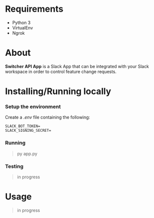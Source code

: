 # Requirements  
- Python 3
- VirtualEnv
- Ngrok

# About  
**Switcher API App** is a Slack App that can be integrated with your Slack workspace in order to control feature change requests.

# Installing/Running locally

### Setup the environment
Create a *.env* file containing the following:

```
SLACK_BOT_TOKEN=
SLACK_SIGNING_SECRET=
```

### Running
> py app.py

### Testing
> in progress

# Usage
> in progress